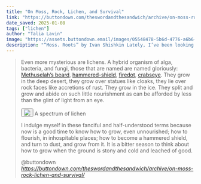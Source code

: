 ```yaml
---
title: "On Moss, Rock, Lichen, and Survival"
link: "https://buttondown.com/theswordandthesandwich/archive/on-moss-rock-lichen-and-survival/"
date_saved: 2025-01-08
tags: ["lichen"]
author: "Talia Lavin"
image: "https://assets.buttondown.email/images/05548478-5b6d-4776-a6b6-f760cd8ee3df.jpeg"
description: "“Moss. Roots” by Ivan Shishkin Lately, I’ve been looking at the life cycle of moss. I found myself instantly lost in a thicket of botanical terminology—from..."
---
```



<blockquote class="quoteback" darkmode="" data-title="On%20Moss%2C%20Rock%2C%20Lichen%2C%20and%20Survival" data-author="@buttondown" cite="https://buttondown.com/theswordandthesandwich/archive/on-moss-rock-lichen-and-survival/">
<p dir="ltr">Even more mysterious are lichens. A hybrid organism of alga, bacteria, and fungi, those that are named are named gloriously: <a href="https://en.wikipedia.org/wiki/Dolichousnea_longissima?utm_source=theswordandthesandwich&amp;utm_medium=email&amp;utm_campaign=on-moss-rock-lichen-and-survival#/media/File:Lichen_Dolichousnea_longissima_IMG_4844.JPG" rel="noopener" target="_blank">Methuselah’s beard</a>, <a href="https://en.wikipedia.org/wiki/Parmelia_sulcata?utm_source=theswordandthesandwich&amp;utm_medium=email&amp;utm_campaign=on-moss-rock-lichen-and-survival#/media/File:Parmelia_sulcata_-_Lindsey.jpg" rel="noopener" target="_blank">hammered-shield</a>, <a href="https://en.wikipedia.org/wiki/Polycauliona_bolacina?utm_source=theswordandthesandwich&amp;utm_medium=email&amp;utm_campaign=on-moss-rock-lichen-and-survival#/media/File:Caloplaca_bolacina_-_Flickr_-_pellaea.jpg" rel="noopener" target="_blank">firedot</a>, <a href="https://en.wikipedia.org/wiki/Ochrolechia?utm_source=theswordandthesandwich&amp;utm_medium=email&amp;utm_campaign=on-moss-rock-lichen-and-survival#/media/File:Ochrolechia_trochophora_-_Flickr_-_pellaea.jpg" rel="noopener" target="_blank">crabseye</a>. They grow in the deep desert, they grow over statues like cloaks, they lie over rock faces like accretions of rust. They grow in the ice. They split and grow and abide on such little nourishment as can be afforded by less than the glint of light from an eye.&nbsp;</p>
<button class="lightbox-button" aria-haspopup="dialog"><img draggable="false" src="https://assets.buttondown.email/images/436c23a9-8314-4d57-8c48-a13cd636fb6a.jpg?w=960&amp;fit=max"></button>
A spectrum of lichen
<p dir="ltr">I indulge myself in these fanciful and half-understood terms because now is a good time to know how to grow, even unnourished; how to flourish, in inhospitable places; how to become a hammered shield, and turn to dust, and grow from it. It is a bitter season to think about how to grow when the ground is stony and cold and leached of good.</p>
<footer>@buttondown<cite> <a href="https://buttondown.com/theswordandthesandwich/archive/on-moss-rock-lichen-and-survival/">https://buttondown.com/theswordandthesandwich/archive/on-moss-rock-lichen-and-survival/</a></cite></footer>
</blockquote><script note="" src="https://cdn.jsdelivr.net/gh/Blogger-Peer-Review/quotebacks@1/quoteback.js"></script>